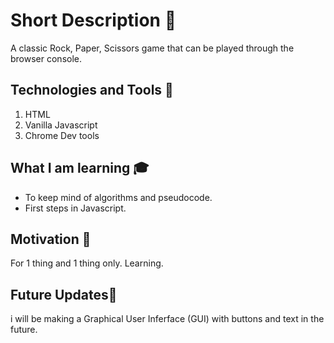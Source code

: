 # Short Description 🎲
A classic Rock, Paper, Scissors game that can be played through the browser console.

## Technologies and Tools 🔧
1. HTML
2. Vanilla Javascript
3. Chrome Dev tools

## What I am learning 🎓
- To keep mind of algorithms and pseudocode.
- First steps in Javascript.

## Motivation 🧠
For 1 thing and 1 thing only. Learning.

## Future Updates🔮
i will be making a Graphical User Inferface (GUI) with buttons and text in the future.